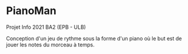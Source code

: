 # PianoMan
Projet Info 2021 BA2 (EPB - ULB)

Conception d'un jeu de rythme sous la forme d'un piano où le but est de jouer les notes du morceau à temps.

